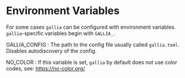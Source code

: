 <!--
SPDX-FileCopyrightText: AISEC Pentesting Team

SPDX-License-Identifier: CC0-1.0
-->

# Environment Variables

For some cases `gallia` can be configured with environment variables.
`gallia`-specific variables begin with `GALLIA_`.

GALLIA_CONFIG
: The path to the config file usually called `gallia.toml`.
  Disables autodiscovery of the config.

NO_COLOR
: If this variable is set, `gallia` by default does not use color codes, see: https://no-color.org/
